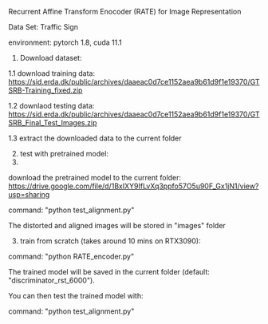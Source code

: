 Recurrent Affine Transform Enocoder (RATE) for Image Representation

Data Set: Traffic Sign

environment: pytorch 1.8, cuda 11.1

1. Download dataset:

1.1 download training data: https://sid.erda.dk/public/archives/daaeac0d7ce1152aea9b61d9f1e19370/GTSRB-Training_fixed.zip

1.2 downlaod testing data: https://sid.erda.dk/public/archives/daaeac0d7ce1152aea9b61d9f1e19370/GTSRB_Final_Test_Images.zip

1.3 extract the downloaded data to the current folder

2. test with pretrained model: 
3. 
download the pretrained model to the current folder: https://drive.google.com/file/d/1BxIXY9IfLvXq3ppfo57O5u90F_Gx1jN1/view?usp=sharing

command: "python test_alignment.py"

The distorted and aligned images will be stored in "images" folder

3. train from scratch (takes around 10 mins on RTX3090):

command: "python RATE_encoder.py"

The trained model will be saved in the current folder (default: "discriminator_rst_6000").

You can then test the trained model with: 

command: "python test_alignment.py"

